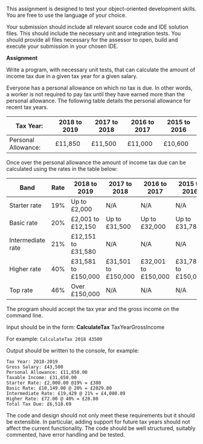 This assignment is designed to test your object-oriented development skills.  You are free to use the language of your choice.

Your submission should include all relevant source code and IDE solution files.  This should include the necessary unit and integration tests.  You should provide all files necessary for the assessor to open, build and execute your submission in your chosen IDE.

**Assignment**

Write a program, with necessary unit tests, that can calculate the amount of income tax due in a given tax year for a given salary.

Everyone has a personal allowance on which no tax is due.  In other words, a worker is not required to pay tax until they have earned more than the personal allowance.  The following table details the personal allowance for recent tax years.

| **Tax Year:** | **2018 to 2019** | **2017 to 2018** | **2016 to 2017** | **2015 to 2016** |
| --- | --- | --- | --- | --- |
| Personal Allowance: | £11,850 | £11,500 | £11,000 | £10,600 |

Once over the personal allowance the amount of income tax due can be calculated using the rates in the table below:

| **Band** | **Rate** | **2018 to 2019** | **2017 to 2018** | **2016 to 2017** | **2015 to 2016** |
| --- | --- | --- | --- | --- | --- |
| Starter rate | 19% | Up to £2,000 | N/A | N/A | N/A |
| Basic rate | 20% | £2,001 to £12,150 | Up to £31,500 | Up to £32,000 | Up to £31,785 |
| Intermediate rate | 21% | £12,151 to £31,580 | N/A | N/A   | N/A |
| Higher rate | 40% | £31,581 to £150,000 | £31,501 to £150,000 | £32,001 to £150,000 | £31,786 to £150,000 |
| Top rate | 46% | Over £150,000 | N/A | N/A | N/A |

The program should accept the tax year and the gross income on the command line.

Input should be in the form: **CalculateTax**  TaxYearGrossIncome

For example: `CalculateTax 2018 43500`

Output should be written to the console, for example:

```
Tax Year: 2018-2019
Gross Salary: £43,500
Personal Allowance: £11,850.00
Taxable Income: £31,650.00
Starter Rate: £2,000.00 @19% = £380
Basic Rate: £10,149.00 @ 20% = £2029.80
Intermediate Rate: £19,429 @ 21% = £4,080.09
Higher Rate: £72.00 @ 40% = £28.80
Total Tax Due: £6,518.69
```

The code and design should not only meet these requirements but it should be extensible.  In particular, adding support for future tax years should not affect the current functionality.  The code should be well structured, suitably commented, have error handling and be tested.

